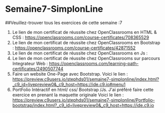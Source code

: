 # Semaine7-SimplonLine
##Veuillez-trouver tous les exercices de cette semaine :7

1. Le lien de mon certificat de réussite chez OpenClassrooms en HTML & CSS : https://openclassrooms.com/course-certificates/708365529
2. Le lien de mon certificat de réussite chez OpenClassrooms en Bootstrap : https://openclassrooms.com/course-certificates/42871552
3. Le lien de mon certificat de réussite chez OpenClassrooms en Js :
4. Le lien de mon certificat de réussite chez OpenClassrooms sur parcours Integrateur Web : https://openclassrooms.com/learning-path-certificates/2490507744
4. Faire un website One-Page avec Bootstrap. Voici le lien : https://preview.c9users.io/stephds01/semaine7-simplonline/index.html?_c9_id=livepreview0&_c9_host=https://ide.c9.io#menu1
4. PortFolio Intéractif en html/ css/ Bootstrap /Js. J'ai préféré faire cette exercice en prenant la maquette originale Voici le lien : https://preview.c9users.io/stephds01/semaine7-simplonline/Portfolio-bootstrap/index.html?_c9_id=livepreview0&_c9_host=https://ide.c9.io